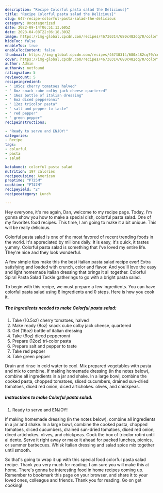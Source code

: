 ```yaml
---
description: "Recipe Colorful pasta salad the Delicious}"
title: "Recipe Colorful pasta salad the Delicious}"
slug: 647-recipe-colorful-pasta-salad-the-delicious
category: Uncategorized
date: 2022-09-14T06:51:13.605Z
date: 2023-04-08T22:06:18.303Z
image: https://img-global.cpcdn.com/recipes/46730314/680x482cq70/colorful-pasta-salad-recipe-main-photo.jpg
hideToc: false
enableToc: true
enableTocContent: false
thumbnail: https://img-global.cpcdn.com/recipes/46730314/680x482cq70/colorful-pasta-salad-recipe-main-photo.jpg
cover: https://img-global.cpcdn.com/recipes/46730314/680x482cq70/colorful-pasta-salad-recipe-main-photo.jpg
author: Admin
authorAv: notfound
ratingvalue: 5
reviewcount: 5
recipeingredient:
- " 105oz cherry tomatoes halved"
- " 8oz snack cube colby jack cheese quartered"
- " 16oz bottle of italian dressing"
- " 6oz diced pepperonni"
- " 12oz tricolor pasta"
- " salt and pepper to taste"
- " red pepper"
- " green pepper"
recipeinstructions:

- "Ready to serve and ENJOY!"
categories:
- Recipe
tags:
- colorful
- pasta
- salad

katakunci: colorful pasta salad 
nutrition: 197 calories
recipecuisine: American
preptime: "PT25M"
cooktime: "PT47M"
recipeyield: "2"
recipecategory: Lunch

---
```



Hey everyone, it's me again, Dan, welcome to my recipe page. Today, I'm gonna show you how to make a special dish, colorful pasta salad. One of my favorites food recipes. This time, I am going to make it a bit unique. This will be really delicious.

Colorful pasta salad is one of the most favored of recent trending foods in the world. It's appreciated by millions daily. It is easy, it's quick, it tastes yummy. Colorful pasta salad is something that I've loved my entire life. They're nice and they look wonderful.

A few simple tips make this the best Italian pasta salad recipe ever! Extra satisfying and loaded with crunch, color and flavor. And you&#39;ll love the easy and light homemade Italian dressing that brings it all together. Colorful Spiral Pasta Salad Tackle gatherings to go with a bright pasta salad.


To begin with this recipe, we must prepare a few ingredients. You can have colorful pasta salad using 8 ingredients and 0 steps. Here is how you cook it.

<!--inarticleads1-->

##### The ingredients needed to make Colorful pasta salad:

1. Take  (10.5oz) cherry tomatoes, halved
1. Make ready  (8oz) snack cube colby jack cheese, quartered
1. Get  (16oz) bottle of italian dressing
1. Take  (6oz) diced pepperonni
1. Prepare  (12oz) tri-color pasta
1. Prepare  salt and pepper to taste
1. Take  red pepper
1. Take  green pepper


Drain and rinse in cold water to cool. Mix prepared vegetables with pasta and mix to combine. If making homemade dressing (in the notes below), combine all ingredients in a jar and shake. In a large bowl, combine the cooked pasta, chopped tomatoes, sliced cucumbers, drained sun-dried tomatoes, diced red onion, diced artichokes. olives, and chickpeas. 

<!--inarticleads2-->

##### Instructions to make Colorful pasta salad:


1. Ready to serve and ENJOY!

If making homemade dressing (in the notes below), combine all ingredients in a jar and shake. In a large bowl, combine the cooked pasta, chopped tomatoes, sliced cucumbers, drained sun-dried tomatoes, diced red onion, diced artichokes. olives, and chickpeas. Cook the box of tricolor rotini until al dente. Serve it right away or make it ahead for packed lunches, picnics, or summer barbecues. Whisk Italian dressing and salad spice mix together until smooth. 

So that's going to wrap it up with this special food colorful pasta salad recipe. Thank you very much for reading. I am sure you will make this at home. There's gonna be interesting food in home recipes coming up. Remember to bookmark this page on your browser, and share it to your loved ones, colleague and friends. Thank you for reading. Go on get cooking!
